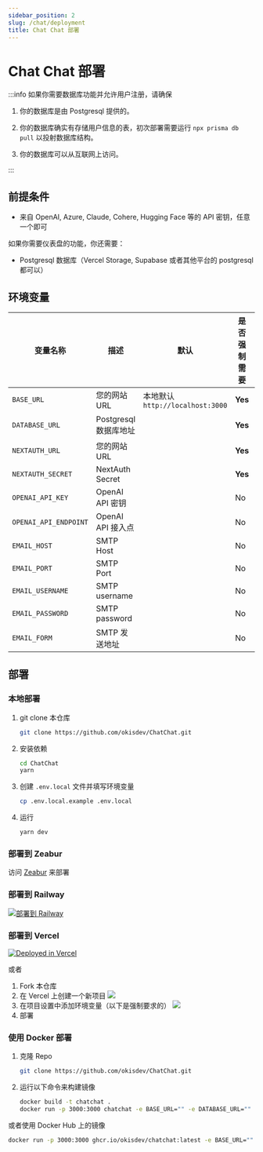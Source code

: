 ```yaml
---
sidebar_position: 2
slug: /chat/deployment
title: Chat Chat 部署
---
```


# Chat Chat 部署

:::info
如果你需要数据库功能并允许用户注册，请确保

1. 你的数据库是由 Postgresql 提供的。

2. 你的数据库确实有存储用户信息的表，初次部署需要运行 `npx prisma db pull` 以投射数据库结构。

3. 你的数据库可以从互联网上访问。

:::

## 前提条件

-   来自 OpenAI, Azure, Claude, Cohere, Hugging Face 等的 API 密钥，任意一个即可

如果你需要仪表盘的功能，你还需要：

-   Postgresql 数据库（Vercel Storage, Supabase 或者其他平台的 postgresql 都可以）

## 环境变量

| 变量名称              | 描述                  | 默认                            | 是否强制需要 | 提示                                                                                                |
| --------------------- | --------------------- | ------------------------------- | ------------ | --------------------------------------------------------------------------------------------------- |
| `BASE_URL`            | 您的网站 URL          | 本地默认`http://localhost:3000` | **Yes**      | （带前缀）                                                                                          |
| `DATABASE_URL`        | Postgresql 数据库地址 |                                 | **Yes**      | 以 `postgresql://` 开头 （如果不需要，请填写 `postgresql://user:password@example.com:port/dbname`） |
| `NEXTAUTH_URL`        | 您的网站 URL          |                                 | **Yes**      | （不带前缀）                                                                                        |
| `NEXTAUTH_SECRET`     | NextAuth Secret       |                                 | **Yes**      | 随机哈希数值（16 位最佳）                                                                           |
| `OPENAI_API_KEY`      | OpenAI API 密钥       |                                 | No           |                                                                                                     |
| `OPENAI_API_ENDPOINT` | OpenAI API 接入点     |                                 | No           |                                                                                                     |
| `EMAIL_HOST`          | SMTP Host             |                                 | No           |                                                                                                     |
| `EMAIL_PORT`          | SMTP Port             |                                 | No           |                                                                                                     |
| `EMAIL_USERNAME`      | SMTP username         |                                 | No           |                                                                                                     |
| `EMAIL_PASSWORD`      | SMTP password         |                                 | No           |                                                                                                     |
| `EMAIL_FORM`          | SMTP 发送地址         |                                 | No           |                                                                                                     |

## 部署

### 本地部署

1. git clone 本仓库

    ```bash
    git clone https://github.com/okisdev/ChatChat.git
    ```

2. 安装依赖

    ```bash
    cd ChatChat
    yarn
    ```

3. 创建 `.env.local` 文件并填写环境变量

    ```bash
    cp .env.local.example .env.local
    ```

4. 运行

    ```bash
    yarn dev
    ```

### 部署到 Zeabur

访问 [Zeabur](https://zeabur.com) 来部署

### 部署到 Railway

[![部署到 Railway](https://railway.app/button.svg)](https://railway.app/template/-WWW5r)

### 部署到 Vercel

[![Deployed in Vercel](https://vercel.com/button)](https://vercel.com/import/project?template=https://github.com/okisdev/ChatChat)

或者

1.  Fork 本仓库
2.  在 Vercel 上创建一个新项目
    ![](./assets/Vercel-1.png)
3.  在项目设置中添加环境变量（以下是强制要求的）
    ![](./assets/Vercel-2.png)
4.  部署

### 使用 Docker 部署

1. 克隆 Repo

    ```bash
    git clone https://github.com/okisdev/ChatChat.git
    ```

2. 运行以下命令来构建镜像

    ```bash
    docker build -t chatchat .
    docker run -p 3000:3000 chatchat -e BASE_URL="" -e DATABASE_URL="" -e NEXTAUTH_URL="" -e NEXTAUTH_SECRET="" -e OPENAI_API_KEY="" -e OPENAI_API_ENDPOINT="" -e EMAIL_HOST="" -e EMAIL_PORT="" -e EMAIL_USERNAME="" -e EMAIL_PASSWORD="" -e EMAIL_FORM=""
    ```

或者使用 Docker Hub 上的镜像

```bash
docker run -p 3000:3000 ghcr.io/okisdev/chatchat:latest -e BASE_URL="" -e DATABASE_URL="" -e NEXTAUTH_URL="" -e NEXTAUTH_SECRET="" -e OPENAI_API_KEY="" -e OPENAI_API_ENDPOINT="" -e EMAIL_HOST="" -e EMAIL_PORT="" -e EMAIL_USERNAME="" -e EMAIL_PASSWORD="" -e EMAIL_FORM=""
```
